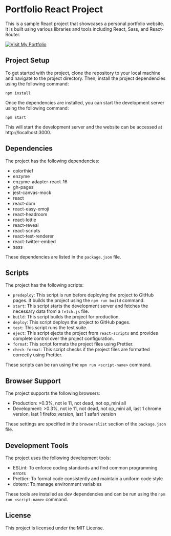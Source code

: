 # Portfolio React Project

This is a sample React project that showcases a personal portfolio website. It is built using various libraries and tools including React, Sass, and React-Router.

[![Visit My Portfolio](https://img.shields.io/badge/Visit-My%20Portfolio-blueviolet)](https://portfolio-16os.onrender.com/)


## Project Setup

To get started with the project, clone the repository to your local machine and navigate to the project directory. Then, install the project dependencies using the following command:

```
npm install
```

Once the dependencies are installed, you can start the development server using the following command:

```
npm start
```

This will start the development server and the website can be accessed at http://localhost:3000.

## Dependencies

The project has the following dependencies:

- colorthief
- enzyme
- enzyme-adapter-react-16
- gh-pages
- jest-canvas-mock
- react
- react-dom
- react-easy-emoji
- react-headroom
- react-lottie
- react-reveal
- react-scripts
- react-test-renderer
- react-twitter-embed
- sass

These dependencies are listed in the `package.json` file.

## Scripts

The project has the following scripts:

- `predeploy`: This script is run before deploying the project to GitHub pages. It builds the project using the `npm run build` command.
- `start`: This script starts the development server and fetches the necessary data from a `fetch.js` file.
- `build`: This script builds the project for production.
- `deploy`: This script deploys the project to GitHub pages.
- `test`: This script runs the test suite.
- `eject`: This script ejects the project from `react-scripts` and provides complete control over the project configuration.
- `format`: This script formats the project files using Prettier.
- `check-format`: This script checks if the project files are formatted correctly using Prettier.

These scripts can be run using the `npm run <script-name>` command.

## Browser Support

The project supports the following browsers:

- Production: >0.3%, not ie 11, not dead, not op_mini all
- Development: >0.3%, not ie 11, not dead, not op_mini all, last 1 chrome version, last 1 firefox version, last 1 safari version

These settings are specified in the `browserslist` section of the `package.json` file.

## Development Tools

The project uses the following development tools:

- ESLint: To enforce coding standards and find common programming errors
- Prettier: To format code consistently and maintain a uniform code style
- dotenv: To manage environment variables

These tools are installed as dev dependencies and can be run using the `npm run <script-name>` command.

## License

This project is licensed under the MIT License.
